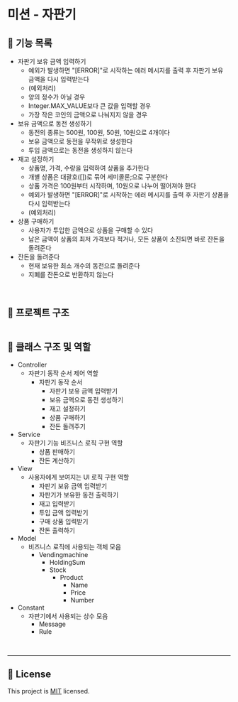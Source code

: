 # 미션 - 자판기

## 📝 기능 목록

- 자판기 보유 금액 입력하기
  - 예외가 발생하면 "[ERROR]"로 시작하는 에러 메시지를 출력 후 자판기 보유 금액을 다시 입력받는다
  - (예외처리)
  - 양의 정수가 아닐 경우
  - Integer.MAX_VALUE보다 큰 값을 입력할 경우
  - 가장 작은 코인의 금액으로 나눠지지 않을 경우
- 보유 금액으로 동전 생성하기
  - 동전의 종류는 500원, 100원, 50원, 10원으로 4개이다 
  - 보유 금액으로 동전을 무작위로 생성한다
  - 투입 금액으로는 동전을 생성하지 않는다
- 재고 설정하기
  - 상품명, 가격, 수량을 입력하여 상품을 추가한다
  - 개별 상품은 대괄호([])로 묶어 세미콜론;으로 구분한다
  - 상품 가격은 100원부터 시작하며, 10원으로 나누어 떨어져야 한다
  - 예외가 발생하면 "[ERROR]"로 시작하는 에러 메시지를 출력 후 자판기 상품을 다시 입력받는다
  - (예외처리)
- 상품 구매하기
  - 사용자가 투입한 금액으로 상품을 구매할 수 있다
  - 남은 금액이 상품의 최저 가격보다 적거나, 모든 상품이 소진되면 바로 잔돈을 돌려준다
- 잔돈을 돌려준다
  - 현재 보유한 최소 개수의 동전으로 돌려준다
  - 지폐를 잔돈으로 반환하지 않는다
<br>

## 📝 프로젝트 구조

````

````

## 📝 클래스 구조 및 역할

- Controller
  - 자판기 동작 순서 제어 역할
    - 자판기 동작 순서
      - 자판기 보유 금액 입력받기
      - 보유 금액으로 동전 생성하기
      - 재고 설정하기
      - 상품 구매하기
      - 잔돈 돌려주기
- Service
  - 자판기 기능 비즈니스 로직 구현 역할
    - 상품 판매하기
    - 잔돈 계산하기
- View
  - 사용자에게 보여지는 UI 로직 구현 역할
    - 자판기 보유 금액 입력받기
    - 자판기가 보유한 동전 출력하기
    - 재고 입력받기
    - 투입 금액 입력받기
    - 구매 상품 입력받기
    - 잔돈 출력하기
- Model
  - 비즈니스 로직에 사용되는 객체 모음
    - Vendingmachine
      - HoldingSum
      - Stock
        - Product
          - Name
          - Price
          - Number
- Constant
  - 자판기에서 사용되는 상수 모음
    - Message
    - Rule
<br>

---

## 📝 License

This project is [MIT](https://github.com/woowacourse/java-baseball-precourse/blob/master/LICENSE) licensed.
